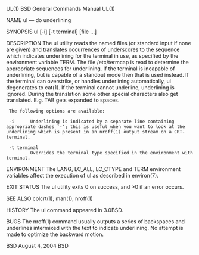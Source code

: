 UL(1)                                                                                                                                         BSD General Commands Manual                                                                                                                                         UL(1)

NAME
     ul — do underlining

SYNOPSIS
     ul [-i] [-t terminal] [file ...]

DESCRIPTION
     The ul utility reads the named files (or standard input if none are given) and translates occurrences of underscores to the sequence which indicates underlining for the terminal in use, as specified by the environment variable TERM.  The file /etc/termcap is read to determine the appropriate sequences for
     underlining.  If the terminal is incapable of underlining, but is capable of a standout mode then that is used instead.  If the terminal can overstrike, or handles underlining automatically, ul degenerates to cat(1).  If the terminal cannot underline, underlining is ignored.  During the translation some
     other special characters also get translated.  E.g. TAB gets expanded to spaces.

     The following options are available:

     -i      Underlining is indicated by a separate line containing appropriate dashes ‘-’; this is useful when you want to look at the underlining which is present in an nroff(1) output stream on a CRT-terminal.

     -t terminal
             Overrides the terminal type specified in the environment with terminal.

ENVIRONMENT
     The LANG, LC_ALL, LC_CTYPE and TERM environment variables affect the execution of ul as described in environ(7).

EXIT STATUS
     The ul utility exits 0 on success, and >0 if an error occurs.

SEE ALSO
     colcrt(1), man(1), nroff(1)

HISTORY
     The ul command appeared in 3.0BSD.

BUGS
     The nroff(1) command usually outputs a series of backspaces and underlines intermixed with the text to indicate underlining.  No attempt is made to optimize the backward motion.

BSD                                                                                                                                                  August 4, 2004                                                                                                                                                 BSD
